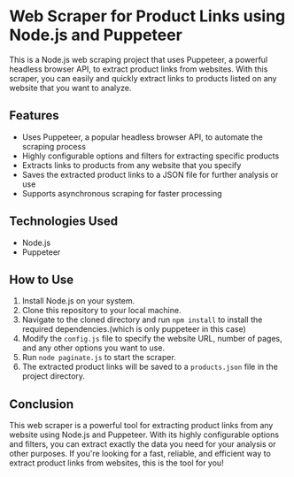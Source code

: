 # Web Scraper for Product Links using Node.js and Puppeteer

This is a Node.js web scraping project that uses Puppeteer, a powerful headless browser API, to extract product links from websites. With this scraper, you can easily and quickly extract links to products listed on any website that you want to analyze.

## Features

- Uses Puppeteer, a popular headless browser API, to automate the scraping process
- Highly configurable options and filters for extracting specific products
- Extracts links to products from any website that you specify
- Saves the extracted product links to a JSON file for further analysis or use
- Supports asynchronous scraping for faster processing

## Technologies Used

- Node.js
- Puppeteer

## How to Use

1. Install Node.js on your system.
2. Clone this repository to your local machine.
3. Navigate to the cloned directory and run `npm install` to install the required dependencies.(which is only puppeteer in this case)
4. Modify the `config.js` file to specify the website URL, number of pages, and any other options you want to use.
5. Run `node paginate.js` to start the scraper.
6. The extracted product links will be saved to a `products.json` file in the project directory.

## Conclusion

This web scraper is a powerful tool for extracting product links from any website using Node.js and Puppeteer. With its highly configurable options and filters, you can extract exactly the data you need for your analysis or other purposes. If you're looking for a fast, reliable, and efficient way to extract product links from websites, this is the tool for you!
